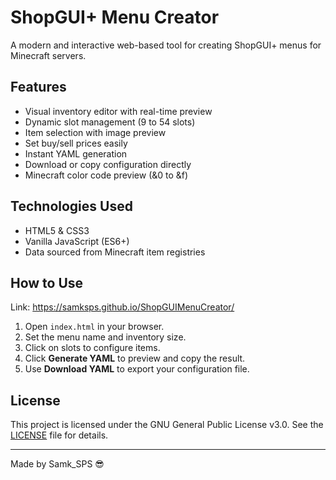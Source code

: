 # ShopGUI+ Menu Creator

A modern and interactive web-based tool for creating ShopGUI+ menus for Minecraft servers.

## Features

- Visual inventory editor with real-time preview
- Dynamic slot management (9 to 54 slots)
- Item selection with image preview
- Set buy/sell prices easily
- Instant YAML generation
- Download or copy configuration directly
- Minecraft color code preview (&0 to &f)

## Technologies Used

- HTML5 & CSS3
- Vanilla JavaScript (ES6+)
- Data sourced from Minecraft item registries

## How to Use

Link: https://samksps.github.io/ShopGUIMenuCreator/
1. Open `index.html` in your browser.
2. Set the menu name and inventory size.
3. Click on slots to configure items.
4. Click **Generate YAML** to preview and copy the result.
5. Use **Download YAML** to export your configuration file.

## License

This project is licensed under the GNU General Public License v3.0. See the [LICENSE](LICENSE) file for details.

---

Made by Samk_SPS 😎
